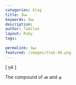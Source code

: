 ```yaml
---
categories: blog
title: னே
keywords: னே
description: 
author: Tamilan
layout: Ruby
tags: 
 
permalink: னே
featured: /images/ttak-48.png
---
```

  
[ ṉē ]  
  
The compound of ன் and ஏ